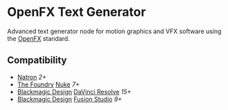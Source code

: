 # OpenFX Text Generator

Advanced text generator node for motion graphics and VFX software using the [OpenFX](http://openeffects.org/) standard.

## Compatibility

* [Natron](https://natrongithub.github.io/) *2+*
* [The Foundry](https://www.foundry.com/) [Nuke](https://www.foundry.com/products/nuke) *7+*
* [Blackmagic Design](https://blackmagicdesign.com) [DaVinci Resolve](https://www.blackmagicdesign.com/products/davinciresolve) *15+*
* [Blackmagic Design](https://blackmagicdesign.com) [Fusion Studio](https://www.blackmagicdesign.com/no/products/fusion) *9+*
